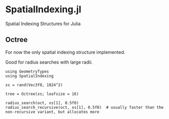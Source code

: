 # SpatialIndexing.jl
Spatial Indexing Structures for Julia

## Octree

For now the only spatial indexing structure implemented.

Good for radius searches with large radii.

```
using GeometryTypes
using SpatialIndexing

xs = rand(Vec3f0, 1024^2)

tree = Octree(xs; leafsize = 16)

radius_search(oct, xs[1], 0.5f0)           
radius_search_recursive(oct, xs[1], 0.5f0)  # usually faster than the non-recursive variant, but allocates more
```
